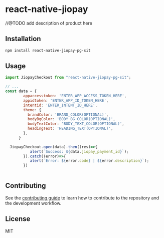 # react-native-jiopay

//@TODO add description of product here

## Installation

```sh
npm install react-native-jiopay-pg-sit
```

## Usage

```js
import JiopayCheckout from "react-native-jiopay-pg-sit";

// ...
const data = {
        appaccesstoken: 'ENTER_APP_ACCESS_TOKEN_HERE',
        appidtoken: 'ENTER_APP_ID_TOKEN_HERE',
        intentid: 'ENTER_INTENT_ID_HERE',
        theme: {
          brandColor: 'BRAND_COLOR(OPTIONAL)',
          bodyBgColor: 'BODY_BG_COLOR(OPTIONAL)',
          bodyTextColor: 'BODY_TEXT_COLOR(OPTIONAL)',
          headingText: 'HEADING_TEXT(OPTIONAL)',
        },
      }

  JiopayCheckout.open(data).then((res)=>{
           alert(`Success: ${data.jiopay_payment_id}`);
        }).catch((error)=>{
           alert(`Error: ${error.code} | ${error.description}`);
        })
        
```

## Contributing

See the [contributing guide](CONTRIBUTING.md) to learn how to contribute to the repository and the development workflow.

## License

MIT
